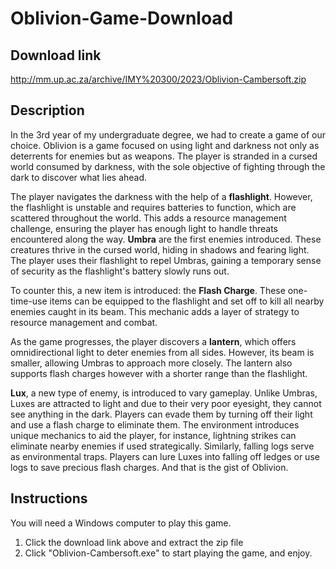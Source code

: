 # Oblivion-Game-Download
## Download link
http://mm.up.ac.za/archive/IMY%20300/2023/Oblivion-Cambersoft.zip

## Description
In the 3rd year of my undergraduate degree, we had to create a game of our choice. Oblivion is a game focused on using light and darkness not only as deterrents for enemies but as weapons. The player is stranded in a cursed world consumed by darkness, with the sole objective of fighting through the dark to discover what lies ahead.

The player navigates the darkness with the help of a **flashlight**. However, the flashlight is unstable and requires batteries to function, which are scattered throughout the world. This adds a resource management challenge, ensuring the player has enough light to handle threats encountered along the way.
**Umbra** are the first enemies introduced. These creatures thrive in the cursed world, hiding in shadows and fearing light. The player uses their flashlight to repel Umbras, gaining a temporary sense of security as the flashlight's battery slowly runs out.

To counter this, a new item is introduced: the **Flash Charge**. These one-time-use items can be equipped to the flashlight and set off to kill all nearby enemies caught in its beam. This mechanic adds a layer of strategy to resource management and combat.

As the game progresses, the player discovers a **lantern**, which offers omnidirectional light to deter enemies from all sides. However, its beam is smaller, allowing Umbras to approach more closely. The lantern also supports flash charges however with a shorter range than the flashlight.

**Lux**, a new type of enemy, is introduced to vary gameplay. Unlike Umbras, Luxes are attracted to light and due to their very poor eyesight, they cannot see anything in the dark. Players can evade them by turning off their light and use a flash charge to eliminate them. The environment introduces unique mechanics to aid the player, for instance, lightning strikes can eliminate nearby enemies if used strategically. Similarly, falling logs serve as environmental traps. Players can lure Luxes into falling off ledges or use logs to save precious flash charges. And that is the gist of Oblivion.

## Instructions
You will need a Windows computer to play this game.
1. Click the download link above and extract the zip file
2. Click "Oblivion-Cambersoft.exe" to start playing the game, and enjoy.
